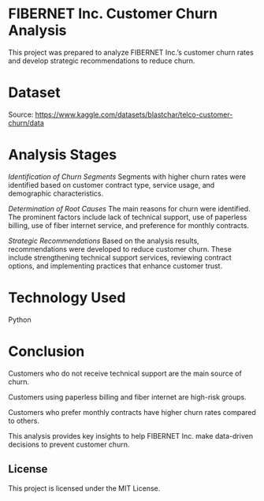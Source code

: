 # FIBERNET Inc. Customer Churn Analysis

This project was prepared to analyze FIBERNET Inc.’s customer churn rates and develop strategic recommendations to reduce churn.

# Dataset

Source: https://www.kaggle.com/datasets/blastchar/telco-customer-churn/data

# Analysis Stages
_Identification of Churn Segments_
Segments with higher churn rates were identified based on customer contract type, service usage, and demographic characteristics.

_Determination of Root Causes_
The main reasons for churn were identified. The prominent factors include lack of technical support, use of paperless billing, use of fiber internet service, and preference for monthly contracts.

_Strategic Recommendations_
Based on the analysis results, recommendations were developed to reduce customer churn. These include strengthening technical support services, reviewing contract options, and implementing practices that enhance customer trust.

# Technology Used

Python

# Conclusion

Customers who do not receive technical support are the main source of churn.

Customers using paperless billing and fiber internet are high-risk groups.

Customers who prefer monthly contracts have higher churn rates compared to others.

This analysis provides key insights to help FIBERNET Inc. make data-driven decisions to prevent customer churn.

## License

This project is licensed under the MIT License.
